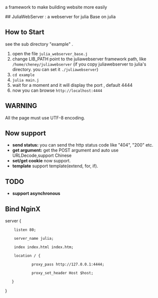 
a framework to make building website more easily 

<a name="JuliaWebServer-a-webserver-for-julia"/>
## JuliaWebServer : a webserver for julia
Base on julia <https://github.com/JuliaLang/julia>

## How to Start

see the sub directory "example" .

1. open the file `julia_webserver_base.j`
2. change LIB_PATH point to the juliawebserver framework path, like `/home/cheney/juliawebserver` 
	(if you copy juliawebserver to julia's directory. you can set it `./juliawebserver`)
3. `cd example`
4. `julia main.j`
5. wait for a moment and it will display the port , default 4444
6. now you can browse `http://localhost:4444`

## WARNING
All the page must use UTF-8 encoding.

## Now support
- **send status:** you can send the http status code like "404", "200" etc.
- **get argument:** get the POST argument and auto use URLDecode,support Chinese
- **set/get cookie** now support.
- **template** support template(extend, for, if).

## TODO

- **support asynchronous**

## Bind NginX

server {

        listen 80;

        server_name julia;

        index index.html index.htm;

        location / {

                proxy_pass http://127.0.0.1:4444;

                proxy_set_header Host $host;

       }
       
}

